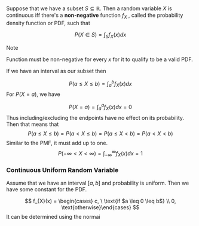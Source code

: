 Suppose that we have a subset $S \subseteq \mathbb{R}$. Then a random variable $X$ is continuous iff there's a **non-negative** function $f_{X}$ , called the probability density function or PDF, such that 

$$
P(X \in S) = \int_{S}f_{X}(x)dx
$$
>[!note] 
>Function must be non-negative for every $x$ for it to qualify to be a valid PDF.

If we have an interval as our subset then

$$
P(a \leq X \leq b) = \int^{b}_{a} f_{X}(x)dx
$$
For $P(X=a)$, we have 

$$
P(X=a) = \int^{a}_{a} f_{X}(x)dx = 0
$$
Thus including/excluding the endpoints have no effect on its probability. Then that means that
$$
P(a \leq X \leq b) = P(a < X \leq b) = P(a \leq X < b) = P(a < X < b)
$$
Similar to the PMF, it must add up to one.
$$
P(-\infty < X < \infty) = \int^{\infty}_{-\infty}f_{X}(x)dx = 1
$$

### Continuous Uniform Random Variable 

Assume that we have an interval $[a,b]$ and probability is uniform. Then we have some constant for the PDF.

$$
f_{X}(x) = \begin{cases} c, \ \text{if $a \leq 0 \leq b$} \\ 0, \text{otherwise}\end{cases}
$$
It can be determined using the normai
